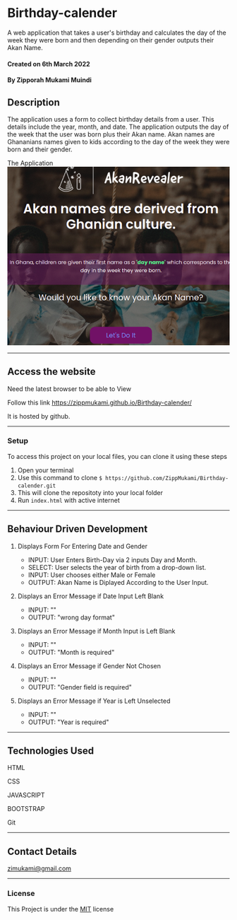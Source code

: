 # Birthday-calender
A web application that takes a user's birthday and calculates the day of the week they were born and then depending on their gender outputs their Akan Name.


#### Created on 6th March 2022
#### By Zipporah Mukami Muindi

## Description 

The application uses a form to collect birthday details from a user. This details include the year, month, and date. The application outputs the day of the week that the user was born plus their Akan name. Akan names are Ghananians names given to kids according to the day of the week they were born and their gender.


The Application
![Preview](./images/Screenshot%20from%202022-03-06%2021-56-21.png)

---

## Access the website
Need the latest browser to be able to View

Follow this link https://zippmukami.github.io/Birthday-calender/

It is hosted by github.

---

### Setup
To access this project on your local files, you can clone it using these steps
1. Open your terminal
1. Use this command to clone `$ https://github.com/ZippMukami/Birthday-calender.git`
1. This will clone the repositoty into your local folder
1. Run `index.html` with active internet

---

## Behaviour Driven Development

1. Displays Form For Entering Date and Gender
   - INPUT: User Enters Birth-Day via 2 inputs Day and Month.
   - SELECT: User selects the year of birth from a drop-down list.
   - INPUT: User chooses either Male or Female
   - OUTPUT: Akan Name is Diplayed According to the User Input.

2. Displays an Error Message if Date Input Left Blank
   - INPUT: ""
   - OUTPUT: "wrong day format"

3. Displays an Error Message if Month Input is Left Blank
   - INPUT: ""
   - OUTPUT: "Month is required"


4. Displays an Error Message if Gender Not Chosen
   - INPUT: "" 
   - OUTPUT: "Gender field is required"

5. Displays an Error Message if Year is Left Unselected
   - INPUT: ""
   - OUTPUT: "Year is required"



---

## Technologies Used
HTML

CSS

JAVASCRIPT

BOOTSTRAP

Git

---

## Contact Details
zimukami@gmail.com


---

### License
This Project is under the [MIT](LICENCE) license
